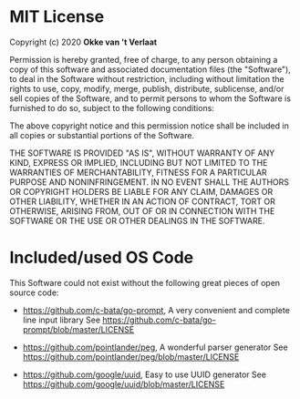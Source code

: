 # MIT License

Copyright (c) 2020 **Okke van 't Verlaat**

Permission is hereby granted, free of charge, to any person obtaining a copy
of this software and associated documentation files (the "Software"), to deal
in the Software without restriction, including without limitation the rights
to use, copy, modify, merge, publish, distribute, sublicense, and/or sell
copies of the Software, and to permit persons to whom the Software is
furnished to do so, subject to the following conditions:

The above copyright notice and this permission notice shall be included in all
copies or substantial portions of the Software.

THE SOFTWARE IS PROVIDED "AS IS", WITHOUT WARRANTY OF ANY KIND, EXPRESS OR
IMPLIED, INCLUDING BUT NOT LIMITED TO THE WARRANTIES OF MERCHANTABILITY,
FITNESS FOR A PARTICULAR PURPOSE AND NONINFRINGEMENT. IN NO EVENT SHALL THE
AUTHORS OR COPYRIGHT HOLDERS BE LIABLE FOR ANY CLAIM, DAMAGES OR OTHER
LIABILITY, WHETHER IN AN ACTION OF CONTRACT, TORT OR OTHERWISE, ARISING FROM,
OUT OF OR IN CONNECTION WITH THE SOFTWARE OR THE USE OR OTHER DEALINGS IN THE
SOFTWARE.

# Included/used OS Code

This Software could not exist without the following great pieces of open source code:


* https://github.com/c-bata/go-prompt, A very convenient and complete line input library 
See https://github.com/c-bata/go-prompt/blob/master/LICENSE

* https://github.com/pointlander/peg, A wonderful parser generator
See https://github.com/pointlander/peg/blob/master/LICENSE

* https://github.com/google/uuid, Easy to use UUID generator
See https://github.com/google/uuid/blob/master/LICENSE

